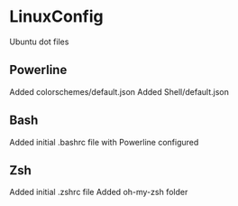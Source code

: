 # LinuxConfig
Ubuntu dot files

## Powerline
Added colorschemes/default.json
Added Shell/default.json

## Bash
Added initial .bashrc file with Powerline configured 

## Zsh
Added initial .zshrc file
Added oh-my-zsh folder
